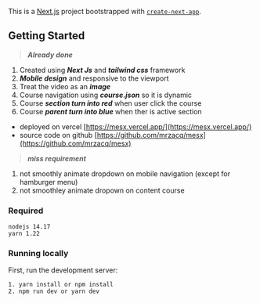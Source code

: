 This is a [Next.js](https://nextjs.org/) project bootstrapped with [`create-next-app`](https://github.com/vercel/next.js/tree/canary/packages/create-next-app).

## Getting Started

> **_Already done_**

1. Created using **_Next Js_** and **_tailwind css_** framework
2. **_Mobile design_** and responsive to the viewport
3. Treat the video as an **_image_**
4. Course navigation using **_course.json_** so it is dynamic
5. Course **_section turn into red_** when user click the course
6. Course **_parent turn into blue_** when ther is active section

- deployed on vercel [https://mesx.vercel.app/](https://mesx.vercel.app/)
- source code on github [https://github.com/mrzacq/mesx](https://github.com/mrzacq/mesx)

> **_miss requirement_**

1. not smoothly animate dropdown on mobile navigation (except for hamburger menu)
2. not smoothley animate dropown on content course

### Required

```
nodejs 14.17
yarn 1.22
```

### Running locally

First, run the development server:

```
1. yarn install or npm install
2. npm run dev or yarn dev
```
